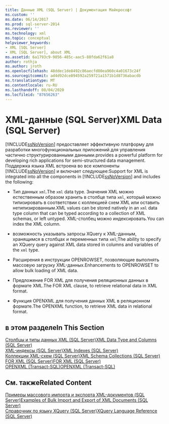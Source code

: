 ```yaml
---
title: Данные XML (SQL Server) | Документация Майкрософт
ms.custom: ''
ms.date: 06/14/2017
ms.prod: sql-server-2014
ms.reviewer: ''
ms.technology: xml
ms.topic: conceptual
helpviewer_keywords:
- XML [SQL Server]
- XML [SQL Server], about XML
ms.assetid: 6a1793c9-9856-485c-aac5-88fda62f61a8
author: rothja
ms.author: jroth
ms.openlocfilehash: 48ddec1de8492c86aecfd80ea960c4a01673c24f
ms.sourcegitcommit: ad4d92dce894592a259721a1571b1d8736abacdb
ms.translationtype: MT
ms.contentlocale: ru-RU
ms.lasthandoff: 08/04/2020
ms.locfileid: "87656263"
---
```

# <a name="xml-data-sql-server"></a><span data-ttu-id="a4336-102">XML-данные (SQL Server)</span><span class="sxs-lookup"><span data-stu-id="a4336-102">XML Data (SQL Server)</span></span>
  [!INCLUDE[ssNoVersion](../../includes/ssnoversion-md.md)] <span data-ttu-id="a4336-103">предоставляет эффективную платформу для разработки многофункциональных приложений для управления частично структурированными данными.</span><span class="sxs-lookup"><span data-stu-id="a4336-103">provides a powerful platform for developing rich applications for semi-structured data management.</span></span> <span data-ttu-id="a4336-104">Поддержка языка XML встроена во все компоненты [!INCLUDE[ssNoVersion](../../includes/ssnoversion-md.md)] и включает следующее:</span><span class="sxs-lookup"><span data-stu-id="a4336-104">Support for XML is integrated into all the components in [!INCLUDE[ssNoVersion](../../includes/ssnoversion-md.md)] and includes the following:</span></span>  
  
-   <span data-ttu-id="a4336-105">Тип данных `xml`.</span><span class="sxs-lookup"><span data-stu-id="a4336-105">The `xml` data type.</span></span> <span data-ttu-id="a4336-106">Значения XML можно естественным образом хранить в столбце типа `xml`, который можно типизировать в соответствии с коллекцией схем XML или оставить нетипизированным.</span><span class="sxs-lookup"><span data-stu-id="a4336-106">XML values can be stored natively in an `xml` data type column that can be typed according to a collection of XML schemas, or left untyped.</span></span> <span data-ttu-id="a4336-107">XML-столбец можно индексировать.</span><span class="sxs-lookup"><span data-stu-id="a4336-107">You can index the XML column.</span></span>  
  
-   <span data-ttu-id="a4336-108">возможность указывать запросы XQuery к XML-данным, хранящимся в столбцах и переменных типа `xml`;</span><span class="sxs-lookup"><span data-stu-id="a4336-108">The ability to specify an XQuery query against XML data stored in columns and variables of the `xml` type.</span></span>  
  
-   <span data-ttu-id="a4336-109">Расширения в инструкции OPENROWSET, позволяющие выполнять массовую загрузку XML-данных.</span><span class="sxs-lookup"><span data-stu-id="a4336-109">Enhancements to OPENROWSET to allow bulk loading of XML data.</span></span>  
  
-   <span data-ttu-id="a4336-110">Предложение FOR XML для получения реляционных данных в формате XML.</span><span class="sxs-lookup"><span data-stu-id="a4336-110">The FOR XML clause, to retrieve relational data in XML format.</span></span>  
  
-   <span data-ttu-id="a4336-111">Функция OPENXML для получения данных XML в реляционном формате.</span><span class="sxs-lookup"><span data-stu-id="a4336-111">The OPENXML function, to retrieve XML data in relational format.</span></span>  
  
## <a name="in-this-section"></a><span data-ttu-id="a4336-112">в этом разделе</span><span class="sxs-lookup"><span data-stu-id="a4336-112">In This Section</span></span>  
 [<span data-ttu-id="a4336-113">Столбцы и типы данных XML (SQL Server)</span><span class="sxs-lookup"><span data-stu-id="a4336-113">XML Data Type and Columns &#40;SQL Server&#41;</span></span>](xml-data-type-and-columns-sql-server.md)  
 [<span data-ttu-id="a4336-114">XML-индексы (SQL Server)</span><span class="sxs-lookup"><span data-stu-id="a4336-114">XML Indexes &#40;SQL Server&#41;</span></span>](xml-indexes-sql-server.md)  
 [<span data-ttu-id="a4336-115">Коллекции XML-схем (SQL Server)</span><span class="sxs-lookup"><span data-stu-id="a4336-115">XML Schema Collections &#40;SQL Server&#41;</span></span>](xml-schema-collections-sql-server.md)  
 [<span data-ttu-id="a4336-116">FOR XML (SQL Server)</span><span class="sxs-lookup"><span data-stu-id="a4336-116">FOR XML &#40;SQL Server&#41;</span></span>](for-xml-sql-server.md)  
 [<span data-ttu-id="a4336-117">OPENXML (Transact-SQL)</span><span class="sxs-lookup"><span data-stu-id="a4336-117">OPENXML &#40;Transact-SQL&#41;</span></span>](/sql/t-sql/functions/openxml-transact-sql)  
  
## <a name="related-content"></a><span data-ttu-id="a4336-118">См. также</span><span class="sxs-lookup"><span data-stu-id="a4336-118">Related Content</span></span>  
 [<span data-ttu-id="a4336-119">Примеры массового импорта и экспорта XML-документов (SQL Server)</span><span class="sxs-lookup"><span data-stu-id="a4336-119">Examples of Bulk Import and Export of XML Documents &#40;SQL Server&#41;</span></span>](../import-export/examples-of-bulk-import-and-export-of-xml-documents-sql-server.md)  
 [<span data-ttu-id="a4336-120">Справочник по языку XQuery (SQL Server)</span><span class="sxs-lookup"><span data-stu-id="a4336-120">XQuery Language Reference &#40;SQL Server&#41;</span></span>](/sql/xquery/xquery-language-reference-sql-server)  
  
